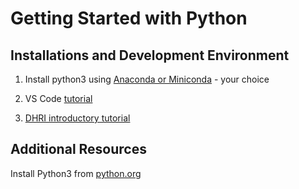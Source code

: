 # Getting Started with Python

## Installations and Development Environment

1. Install python3 using [Anaconda or Miniconda](https://docs.conda.io/projects/conda/en/latest/user-guide/install/download.html#anaconda-or-miniconda) - your choice

2. VS Code [tutorial](https://code.visualstudio.com/docs/introvideos/basics)

3. [DHRI introductory tutorial](https://github.com/DHRI-Curriculum/python)


## Additional Resources
Install Python3 from [python.org](https://www.python.org/downloads/)

